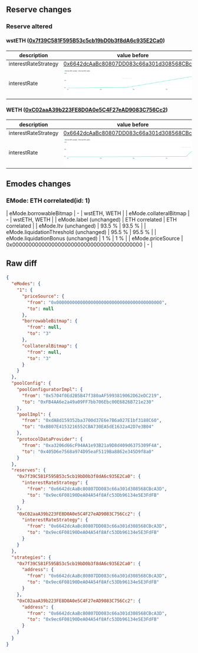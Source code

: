 ## Reserve changes

### Reserve altered

#### wstETH ([0x7f39C581F595B53c5cb19bD0b3f8dA6c935E2Ca0](https://etherscan.io/address/0x7f39C581F595B53c5cb19bD0b3f8dA6c935E2Ca0))

| description | value before | value after |
| --- | --- | --- |
| interestRateStrategy | [0x6642dcAaBc80807DD083c66a301d308568CBcA3D](https://etherscan.io/address/0x6642dcAaBc80807DD083c66a301d308568CBcA3D) | [0x9ec6F08190DeA04A54f8Afc53Db96134e5E3FdFB](https://etherscan.io/address/0x9ec6F08190DeA04A54f8Afc53Db96134e5E3FdFB) |
| interestRate | ![before](/.assets/4f278d3e1c4335b98c92585fbeb92d263bdb8569.svg) | ![after](/.assets/e1d23526a1d54fcc01d2ddbb889cdbaaf5537697.svg) |

#### WETH ([0xC02aaA39b223FE8D0A0e5C4F27eAD9083C756Cc2](https://etherscan.io/address/0xC02aaA39b223FE8D0A0e5C4F27eAD9083C756Cc2))

| description | value before | value after |
| --- | --- | --- |
| interestRateStrategy | [0x6642dcAaBc80807DD083c66a301d308568CBcA3D](https://etherscan.io/address/0x6642dcAaBc80807DD083c66a301d308568CBcA3D) | [0x9ec6F08190DeA04A54f8Afc53Db96134e5E3FdFB](https://etherscan.io/address/0x9ec6F08190DeA04A54f8Afc53Db96134e5E3FdFB) |
| interestRate | ![before](/.assets/a796dfa2aa6c13fc95e8d4cc38800ce1a1aa4517.svg) | ![after](/.assets/feb8fcc0ba7fa3d695a9453aca05c6f51c85ba4b.svg) |

## Emodes changes

### EMode: ETH correlated(id: 1)

| eMode.borrowableBitmap | - | wstETH, WETH |
| eMode.collateralBitmap | - | wstETH, WETH |
| eMode.label (unchanged) | ETH correlated | ETH correlated |
| eMode.ltv (unchanged) | 93.5 % | 93.5 % |
| eMode.liquidationThreshold (unchanged) | 95.5 % | 95.5 % |
| eMode.liquidationBonus (unchanged) | 1 % | 1 % |
| eMode.priceSource | 0x0000000000000000000000000000000000000000 | - |


## Raw diff

```json
{
  "eModes": {
    "1": {
      "priceSource": {
        "from": "0x0000000000000000000000000000000000000000",
        "to": null
      },
      "borrowableBitmap": {
        "from": null,
        "to": "3"
      },
      "collateralBitmap": {
        "from": null,
        "to": "3"
      }
    }
  },
  "poolConfig": {
    "poolConfiguratorImpl": {
      "from": "0x5704f0Ed2B5B47f380aAF5993819062D62eDC219",
      "to": "0xFB4AA6e2a49a09FF7bb706Ebc00E6826B721e230"
    },
    "poolImpl": {
      "from": "0xdA8d159352ba3700d37E6e7B6a027E1bf3188C60",
      "to": "0xB807E4153216552CBA730EA5dE1632a42D7e3B04"
    },
    "protocolDataProvider": {
      "from": "0xa3206d66cF94AA1e93B21a9D8d409d6375309F4A",
      "to": "0x405D6e7568a974D95eaF5119Ba8862e345D9f8a0"
    }
  },
  "reserves": {
    "0x7f39C581F595B53c5cb19bD0b3f8dA6c935E2Ca0": {
      "interestRateStrategy": {
        "from": "0x6642dcAaBc80807DD083c66a301d308568CBcA3D",
        "to": "0x9ec6F08190DeA04A54f8Afc53Db96134e5E3FdFB"
      }
    },
    "0xC02aaA39b223FE8D0A0e5C4F27eAD9083C756Cc2": {
      "interestRateStrategy": {
        "from": "0x6642dcAaBc80807DD083c66a301d308568CBcA3D",
        "to": "0x9ec6F08190DeA04A54f8Afc53Db96134e5E3FdFB"
      }
    }
  },
  "strategies": {
    "0x7f39C581F595B53c5cb19bD0b3f8dA6c935E2Ca0": {
      "address": {
        "from": "0x6642dcAaBc80807DD083c66a301d308568CBcA3D",
        "to": "0x9ec6F08190DeA04A54f8Afc53Db96134e5E3FdFB"
      }
    },
    "0xC02aaA39b223FE8D0A0e5C4F27eAD9083C756Cc2": {
      "address": {
        "from": "0x6642dcAaBc80807DD083c66a301d308568CBcA3D",
        "to": "0x9ec6F08190DeA04A54f8Afc53Db96134e5E3FdFB"
      }
    }
  }
}
```